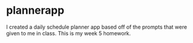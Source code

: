 # plannerapp
I created a daily schedule planner app based off of the prompts that were given to me in class. This is my week 5 homework.
